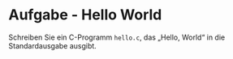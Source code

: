 # Aufgabe - Hello World

Schreiben Sie ein C-Programm `hello.c`, das „Hello, World“ in die Standardausgabe ausgibt.
